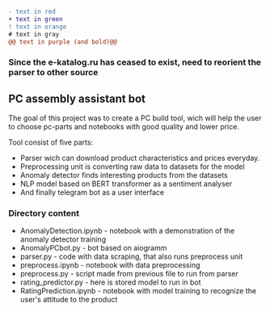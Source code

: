 ```diff
- text in red
+ text in green
! text in orange
# text in gray
@@ text in purple (and bold)@@
```

### Since the e-katalog.ru has ceased to exist,  need to reorient the parser to other source
## PC assembly assistant bot

The goal of this project was to create a PC build tool, wich will help the user to choose pc-parts and notebooks with good quality and lower price.

Tool consist of five parts:
* Parser wich can download product characteristics and prices everyday.
* Preprocessing unit is converting raw data to datasets for the model
* Anomaly detector finds interesting products from the datasets
* NLP model based on BERT transformer as a sentiment analyser
* And finally telegram bot as a user interface

### Directory content

* AnomalyDetection.ipynb - notebook with a demonstration of the anomaly detector training
* AnomalyPCbot.py - bot based on aiogramm
* parser.py - code with data scraping, that also runs preprocess unit
* preprocess.ipynb - notebook with data preprocessing
* preprocess.py - script made from previous file to run from parser
* rating_predictor.py - here is stored model to run in bot
* RatingPrediction.ipynb - notebook with model training to recognize the user's attitude to the product
